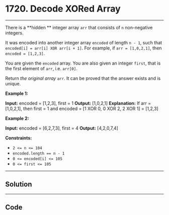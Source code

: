 # 1720. Decode XORed Array

---

There is a **hidden ** integer array `arr` that consists of `n` non-negative integers.

It was encoded into another integer array `encoded` of length `n - 1`, such that `encoded[i] = arr[i] XOR arr[i + 1]`. For example, if `arr = [1,0,2,1]`, then `encoded = [1,2,3]`.

You are given the `encoded` array. You are also given an integer `first`, that is the first element of `arr`, i.e. `arr[0]`.

Return _the original array_ `arr`. It can be proved that the answer exists and is unique.

 

**Example 1:**


**Input:** encoded = [1,2,3], first = 1
**Output:** [1,0,2,1]
**Explanation:** If arr = [1,0,2,1], then first = 1 and encoded = [1 XOR 0, 0 XOR 2, 2 XOR 1] = [1,2,3]


**Example 2:**


**Input:** encoded = [6,2,7,3], first = 4
**Output:** [4,2,0,7,4]


 

**Constraints:**

  * `2 <= n <= 104`
  * `encoded.length == n - 1`
  * `0 <= encoded[i] <= 105`
  * `0 <= first <= 105`

---

## Solution



---

## Code
```python


```